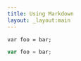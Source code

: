 ```yaml
---
title: Using Markdown
layout: _layout:main
---
```


```
var foo = bar;
```

```js
var foo = bar;
```